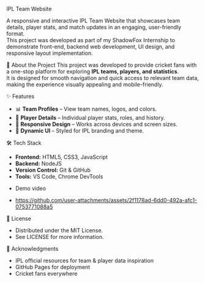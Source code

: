 IPL Team Website


A responsive and interactive IPL Team Website that showcases team details, player stats, and match updates in an engaging, user-friendly format.  
This project was developed as part of my ShadowFox Internship to demonstrate front-end, backend web development, UI design, and responsive layout implementation.

📖 About the Project
This project was developed to provide cricket fans with a one-stop platform for exploring **IPL teams, players, and statistics**.  
It is designed for smooth navigation and quick access to relevant team data, making the experience visually appealing and mobile-friendly.

✨ Features
- 📊 **Team Profiles** – View team names, logos, and colors.
- 🧾 **Player Details** – Individual player stats, roles, and history.
- 📱 **Responsive Design** – Works across devices and screen sizes.
- 🎨 **Dynamic UI** – Styled for IPL branding and theme.

🛠 Tech Stack
- **Frontend:** HTML5, CSS3, JavaScript
- **Backend:** NodeJS
- **Version Control:** Git & GitHub
- **Tools:** VS Code, Chrome DevTools

* Demo video
- https://github.com/user-attachments/assets/2f1178ad-6dd0-492a-afc1-0753771088a5

📜 License
- Distributed under the MIT License.
- See LICENSE for more information.

🙏 Acknowledgments
- IPL official resources for team & player data inspiration
- GitHub Pages for deployment
- Cricket fans everywhere

